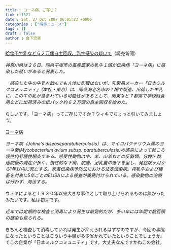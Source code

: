 ```yaml
---
title : ヨーネ病、ご存じ？
link : 1521
date : Sat, 27 Oct 2007 06:05:23 +0000
categories : ["時事ニュース"]
tags : []
draft : false
author : 倉下忠憲
---
```


<A HREF="http://www.yomiuri.co.jp/national/news/20071026i315.htm" TARGET="_blank">給食用牛乳など６２万個自主回収、乳牛感染の疑いで</A>（読売新聞）<BR><BR><I>神奈川県は２６日、同県平塚市の畜産農家の乳牛１頭が伝染病「ヨーネ病」に感染した疑いがあると発表した。<BR><BR>　感染した牛の牛乳を飲んでも人体に影響はないが、乳製品メーカー「日本ミルクコミュニティ」（本社・東京）は、同県海老名市の工場で製造、出荷した牛乳に、この牛の乳が含まれている可能性があるとして、関東など７都県で学校給食用などに出荷済みの紙パック約６２万個の自主回収を始めた。</I><BR><BR>らしいです。「ヨーネ病」ってご存じですか？ウィキでちょっと引いてみましょう。<BR><BR><A HREF="http://ja.wikipedia.org/wiki/%E3%83%A8%E3%83%BC%E3%83%8D%E7%97%85" TARGET="_blank">ヨーネ病</A><BR><BR><I>ヨーネ病（Johne's diseaseparatuberculosis）は、マイコバクテリウム属のヨーネ菌(Mycobacterium avium subsp. paratuberculosis)の感染によって起こる慢性肉芽腫性腸炎である。感受性動物は牛、羊、山羊などの反芻類。分娩1~数週間後の発症が多く、慢性的な下痢、削痩、泌乳量の低下を呈し、発症数ヶ月から1年以内に死亡する。家畜伝染病予防法における法定伝染病。搾乳牛および種畜を対象に5年ごとのELISAによる検査が義務付けられている。感染動物の治療は行わず、淘汰する。</I><BR><BR>ウィキによると１９３０年以来大きな事件として取り上げられるものは無かったみたいです。私は初耳です。<BR><BR><I>近年では定期的な検査と消毒により発生は散発的だが、多い年には年間で数百頭の感染も見られる。</I><BR><BR>きちんと検査して消毒していれば発生が抑えられるはずなのですが、今回の事態になったということはこういう手順が多少省かれていたということでしょうか。でこの企業が「日本ミルクコミュニティ」です。大丈夫なんですかねこの会社。<BR><br><br>
